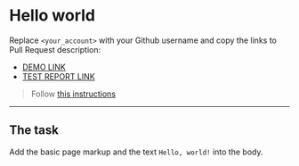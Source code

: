 # Hello world

Replace `<your_account>` with your Github username and copy the links to Pull Request description:

- [DEMO LINK](https://Bohdan33.github.io/layout_hello-world/)
- [TEST REPORT LINK](https://Bohdan33.github.io/layout_hello-world/report/html_report/)

> Follow [this instructions](https://mate-academy.github.io/layout_task-guideline/#how-to-solve-the-layout-tasks-on-github)

---

## The task

Add the basic page markup and the text `Hello, world!` into the body.
